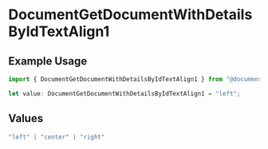 # DocumentGetDocumentWithDetailsByIdTextAlign1

## Example Usage

```typescript
import { DocumentGetDocumentWithDetailsByIdTextAlign1 } from "@documenso/sdk-typescript/models/operations";

let value: DocumentGetDocumentWithDetailsByIdTextAlign1 = "left";
```

## Values

```typescript
"left" | "center" | "right"
```